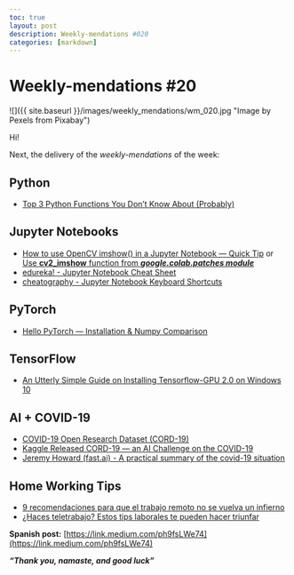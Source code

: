 ```yaml
---
toc: true
layout: post
description: Weekly-mendations #020
categories: [markdown]
---
```

# Weekly-mendations #20

![]({{ site.baseurl }}/images/weekly_mendations/wm_020.jpg "Image by Pexels from Pixabay")

Hi!

Next, the delivery of the *weekly-mendations* of the week:

## Python

- [Top 3 Python Functions You Don’t Know About (Probably)](https://towardsdatascience.com/top-3-python-functions-you-dont-know-about-probably-978f4be1e6d)

## Jupyter Notebooks

- [How to use OpenCV imshow() in a Jupyter Notebook — Quick Tip](https://medium.com/@mrdatainsight/how-to-use-opencv-imshow-in-a-jupyter-notebook-quick-tip-ce83fa32b5ad) or [Use **cv2_imshow** function from ***google.colab.patches module***](https://github.com/googlecolab/colabtools/blob/master/google/colab/patches/__init__.py)
- [edureka! - Jupyter Notebook Cheat Sheet](https://www.edureka.co/blog/wp-content/uploads/2018/10/Jupyter_Notebook_CheatSheet_Edureka.pdf)
- [cheatography - Jupyter Notebook Keyboard Shortcuts](https://cheatography.com/weidadeyue/cheat-sheets/jupyter-notebook/pdf_bw/)

## PyTorch

- [Hello PyTorch — Installation & Numpy Comparison](https://towardsdatascience.com/hello-pytorch-installation-numpy-comparison-9879fd677af3)

## TensorFlow

- [An Utterly Simple Guide on Installing Tensorflow-GPU 2.0 on Windows 10](https://towardsdatascience.com/an-utterly-simple-guide-on-installing-tensorflow-gpu-2-0-on-windows-10-198368dc07a1)

## AI + COVID-19

- [COVID-19 Open Research Dataset (CORD-19)](https://pages.semanticscholar.org/coronavirus-research)
- [Kaggle Released CORD-19 — an AI Challenge on the COVID-19](https://towardsdatascience.com/kaggle-released-cord-19-an-ai-challenge-on-the-covid-19-50d657378ff4)
- [Jeremy Howard (fast.ai) - A practical summary of the covid-19 situation](https://www.youtube.com/watch?v=GZ0yNMnvwqY)

## Home Working Tips

- [9 recomendaciones para que el trabajo remoto no se vuelva un infierno](https://manuelzapata.co/9-recomendaciones-trabajo-remoto-no-infierno/)
- [¿Haces teletrabajo? Estos tips laborales te pueden hacer triunfar](https://manuelzapata.co/teletrabajo-tips-laborales/)

**Spanish post:** [https://link.medium.com/ph9fsLWe74](https://link.medium.com/ph9fsLWe74)

***“Thank you, namaste, and good luck”***
